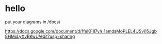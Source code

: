 # hello

put your diagrams in /docs/

https://docs.google.com/document/d/1feKFII7yh_1amdsMoPLEL4USvj15Jgb8HMxLyXvBKwU/edit?usp=sharing
